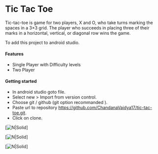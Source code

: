 # Tic Tac Toe
Tic-tac-toe is game for two players, X and O, who take turns marking the spaces in a 3×3 grid. The player who succeeds in placing three of their marks in a horizontal, vertical, or diagonal row wins the game. 

To add this project to android studio.

#### Features
- Single Player with Difficulty levels 
- Two Player

#### Getting started
- In android studio goto file. 
- Select new > Import from version control. 
- Choose git / github (git option recommanded ). 
- Paste url to repository https://github.com/ChandanaVaidya17/tic-tac-toe.git.
- Click on clone.


[![N|Solid](https://lh3.googleusercontent.com/qwq46W93q9KXYGofoK1fOB4D6LfZ7DRZWbveSvO4Z9Kadcl5ZjP7WQBGZ4gHQ6FdmNY=h900-rw)]

[![N|Solid](https://lh3.googleusercontent.com/xNiyu77Vk7Ma9LxMxh7xh8vs8iMXXNgxTxs8mtKR_JAzsaswdseeJR1YJ354Kc-r=h900-rw)]

[![N|Solid](https://lh3.googleusercontent.com/kdI4CNLqG2K9-CIpSFrfZt0sfdLfyV2veprdwM5c2r6qoQX4GJCou_cIwcfOFHfqP7E=h900-rw)]




